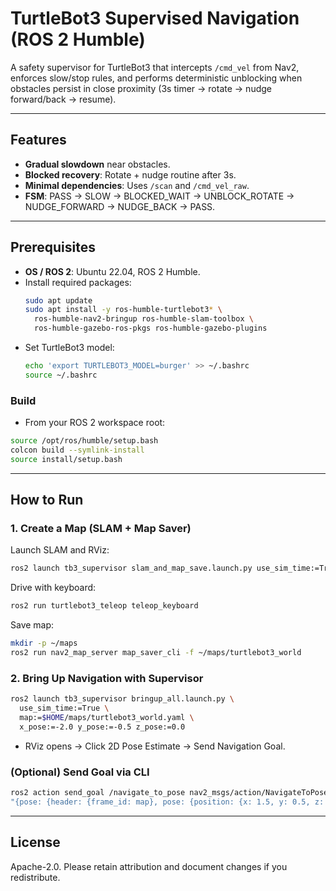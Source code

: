 # TurtleBot3 Supervised Navigation (ROS 2 Humble)

A safety supervisor for TurtleBot3 that intercepts `/cmd_vel` from Nav2, enforces slow/stop rules, and performs deterministic unblocking when obstacles persist in close proximity (3s timer → rotate → nudge forward/back → resume).

---

## Features
- **Gradual slowdown** near obstacles.
- **Blocked recovery**: Rotate + nudge routine after 3s.
- **Minimal dependencies**: Uses `/scan` and `/cmd_vel_raw`.
- **FSM**: PASS → SLOW → BLOCKED_WAIT → UNBLOCK_ROTATE → NUDGE_FORWARD → NUDGE_BACK → PASS.

---

## Prerequisites
- **OS / ROS 2**: Ubuntu 22.04, ROS 2 Humble.
- Install required packages:
  ```bash
  sudo apt update
  sudo apt install -y ros-humble-turtlebot3* \
    ros-humble-nav2-bringup ros-humble-slam-toolbox \
    ros-humble-gazebo-ros-pkgs ros-humble-gazebo-plugins
   ```
- Set TurtleBot3 model:
   ```bash
   echo 'export TURTLEBOT3_MODEL=burger' >> ~/.bashrc
   source ~/.bashrc
   ```
### Build
- From your ROS 2 workspace root:
```bash
source /opt/ros/humble/setup.bash
colcon build --symlink-install
source install/setup.bash
```

---

## How to Run

### 1. Create a Map (SLAM + Map Saver)
Launch SLAM and RViz:
```bash
ros2 launch tb3_supervisor slam_and_map_save.launch.py use_sim_time:=True
```
Drive with keyboard:
```bash
ros2 run turtlebot3_teleop teleop_keyboard
```
Save map:
```bash
mkdir -p ~/maps
ros2 run nav2_map_server map_saver_cli -f ~/maps/turtlebot3_world
```

### 2. Bring Up Navigation with Supervisor
```bash
ros2 launch tb3_supervisor bringup_all.launch.py \
  use_sim_time:=True \
  map:=$HOME/maps/turtlebot3_world.yaml \
  x_pose:=-2.0 y_pose:=-0.5 z_pose:=0.0
```
- RViz opens → Click 2D Pose Estimate → Send Navigation Goal.

### (Optional) Send Goal via CLI
```bash
ros2 action send_goal /navigate_to_pose nav2_msgs/action/NavigateToPose \
"{pose: {header: {frame_id: map}, pose: {position: {x: 1.5, y: 0.5, z: 0.0}, orientation: {z: 0.0, w: 1.0}}}}"
```
 
 ---

 ## License
Apache-2.0. Please retain attribution and document changes if you redistribute.